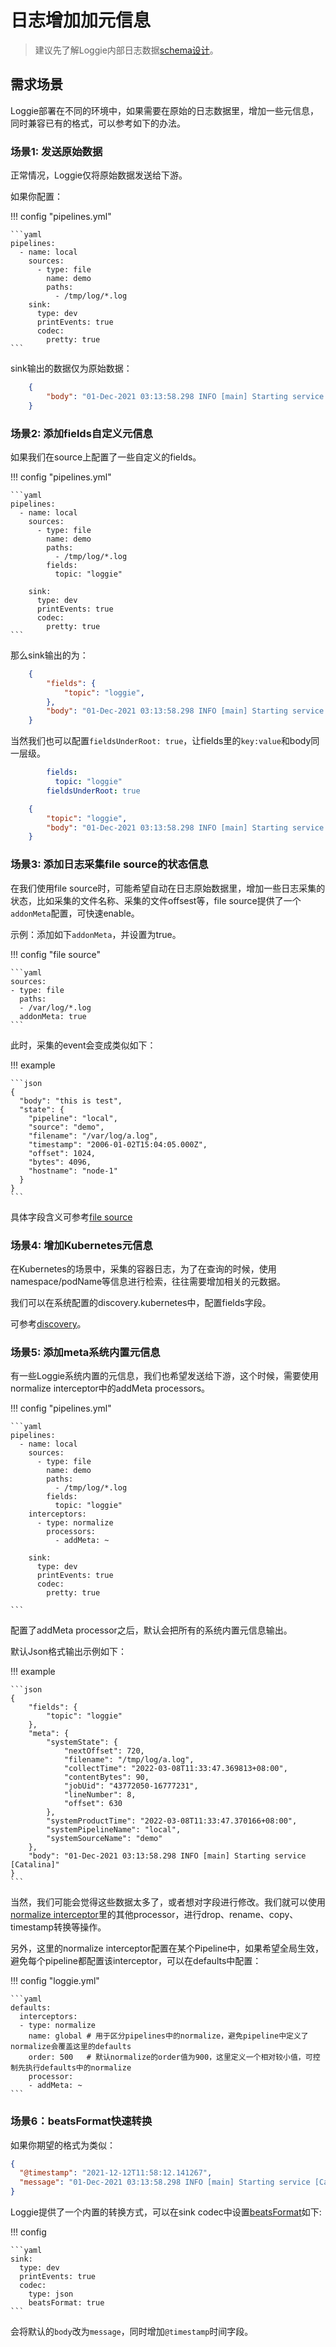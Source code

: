 # 日志增加加元信息

> 建议先了解Loggie内部日志数据[schema设计](../architecture/schema.md)。  


## 需求场景
Loggie部署在不同的环境中，如果需要在原始的日志数据里，增加一些元信息，同时兼容已有的格式，可以参考如下的办法。

### 场景1: 发送原始数据
正常情况，Loggie仅将原始数据发送给下游。

如果你配置：

!!! config "pipelines.yml"

    ```yaml
    pipelines:
      - name: local
        sources:
          - type: file
            name: demo
            paths:
              - /tmp/log/*.log
        sink:
          type: dev
          printEvents: true
          codec:
            pretty: true
    ```

sink输出的数据仅为原始数据：

```json
    {
        "body": "01-Dec-2021 03:13:58.298 INFO [main] Starting service [Catalina]"
    }
```

### 场景2: 添加fields自定义元信息

如果我们在source上配置了一些自定义的fields。

!!! config "pipelines.yml"

    ```yaml
    pipelines:
      - name: local
        sources:
          - type: file
            name: demo
            paths:
              - /tmp/log/*.log
            fields:
              topic: "loggie"
    
        sink:
          type: dev
          printEvents: true
          codec:
            pretty: true
    ```

那么sink输出的为：

```json
    {
        "fields": {
            "topic": "loggie",
        },
        "body": "01-Dec-2021 03:13:58.298 INFO [main] Starting service [Catalina]"
    }
```

当然我们也可以配置`fieldsUnderRoot: true`，让fields里的`key:value`和body同一层级。

```yaml
        fields:
          topic: "loggie"
        fieldsUnderRoot: true
```

```json
    {
        "topic": "loggie",
        "body": "01-Dec-2021 03:13:58.298 INFO [main] Starting service [Catalina]"
    }
```

### 场景3: 添加日志采集file source的状态信息
在我们使用file source时，可能希望自动在日志原始数据里，增加一些日志采集的状态，比如采集的文件名称、采集的文件offsest等，file source提供了一个`addonMeta`配置，可快速enable。

示例：添加如下`addonMeta`，并设置为true。

!!! config "file source"

    ```yaml
    sources:
    - type: file
      paths:
      - /var/log/*.log
      addonMeta: true
    ```
    
此时，采集的event会变成类似如下：

!!! example 

    ```json
    {
      "body": "this is test",
      "state": {
        "pipeline": "local",
        "source": "demo",
        "filename": "/var/log/a.log",
        "timestamp": "2006-01-02T15:04:05.000Z",
        "offset": 1024,
        "bytes": 4096,
        "hostname": "node-1"
      }
    }
    ```

具体字段含义可参考[file source](../../reference/pipelines/source/file.md)


### 场景4: 增加Kubernetes元信息
在Kubernetes的场景中，采集的容器日志，为了在查询的时候，使用namespace/podName等信息进行检索，往往需要增加相关的元数据。

我们可以在系统配置的discovery.kubernetes中，配置fields字段。

可参考[discovery](../../reference/global/discovery.md)。

### 场景5: 添加meta系统内置元信息

有一些Loggie系统内置的元信息，我们也希望发送给下游，这个时候，需要使用normalize interceptor中的addMeta processors。

!!! config "pipelines.yml"

    ```yaml
    pipelines:
      - name: local
        sources:
          - type: file
            name: demo
            paths:
              - /tmp/log/*.log
            fields:
              topic: "loggie"
        interceptors:
          - type: normalize
            processors:
              - addMeta: ~
    
        sink:
          type: dev
          printEvents: true
          codec:
            pretty: true
    
    ```

配置了addMeta processor之后，默认会把所有的系统内置元信息输出。

默认Json格式输出示例如下：

!!! example

    ```json
    {
        "fields": {
            "topic": "loggie"
        },
        "meta": {
            "systemState": {
                "nextOffset": 720,
                "filename": "/tmp/log/a.log",
                "collectTime": "2022-03-08T11:33:47.369813+08:00",
                "contentBytes": 90,
                "jobUid": "43772050-16777231",
                "lineNumber": 8,
                "offset": 630
            },
            "systemProductTime": "2022-03-08T11:33:47.370166+08:00",
            "systemPipelineName": "local",
            "systemSourceName": "demo"
        },
        "body": "01-Dec-2021 03:13:58.298 INFO [main] Starting service [Catalina]"
    }
    ```

当然，我们可能会觉得这些数据太多了，或者想对字段进行修改。我们就可以使用[normalize interceptor](../../reference/pipelines/interceptor/normalize.md)里的其他processor，进行drop、rename、copy、timestamp转换等操作。  

另外，这里的normalize interceptor配置在某个Pipeline中，如果希望全局生效，避免每个pipeline都配置该interceptor，可以在defaults中配置：

!!! config "loggie.yml"

    ```yaml
    defaults:
      interceptors:
      - type: normalize
        name: global # 用于区分pipelines中的normalize，避免pipeline中定义了normalize会覆盖这里的defaults
        order: 500   # 默认normalize的order值为900，这里定义一个相对较小值，可控制先执行defaults中的normalize
        processor:
        - addMeta: ~
    ```


### 场景6：beatsFormat快速转换

如果你期望的格式为类似：

```json
{
  "@timestamp": "2021-12-12T11:58:12.141267",
  "message": "01-Dec-2021 03:13:58.298 INFO [main] Starting service [Catalina]",
}
```

Loggie提供了一个内置的转换方式，可以在sink codec中设置[beatsFormat](../../reference/pipelines/sink/overview.md)如下:

!!! config 

    ```yaml
    sink:
      type: dev
      printEvents: true
      codec:
        type: json
        beatsFormat: true
    ```

会将默认的`body`改为`message`，同时增加`@timestamp`时间字段。